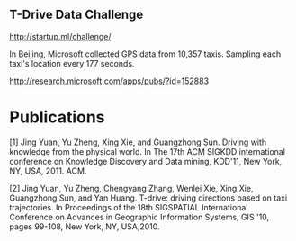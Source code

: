 ## T-Drive Data Challenge 

http://startup.ml/challenge/

In Beijing, Microsoft collected GPS data from 10,357 taxis. 
Sampling each taxi's location every 177 seconds. 


http://research.microsoft.com/apps/pubs/?id=152883


# Publications

[1] Jing Yuan, Yu Zheng, Xing Xie, and Guangzhong Sun. Driving with knowledge
from the physical world. In The 17th ACM SIGKDD international conference on
Knowledge Discovery and Data mining, KDD'11, New York, NY, USA, 2011. ACM.

[2] Jing Yuan, Yu Zheng, Chengyang Zhang, Wenlei Xie, Xing Xie, Guangzhong Sun, and Yan Huang. T-drive: driving directions based on taxi trajectories. In
Proceedings of the 18th SIGSPATIAL International Conference on Advances in
Geographic Information Systems, GIS '10, pages 99-108, New York, NY, USA,2010.



